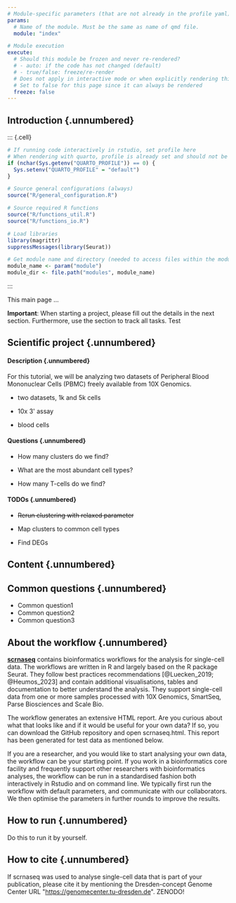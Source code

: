 ```yaml
---
# Module-specific parameters (that are not already in the profile yaml)
params:
  # Name of the module. Must be the same as name of qmd file.
  module: "index"

# Module execution
execute:
  # Should this module be frozen and never re-rendered?
  # - auto: if the code has not changed (default)
  # - true/false: freeze/re-render
  # Does not apply in interactive mode or when explicitly rendering this document via in rstudio
  # Set to false for this page since it can always be rendered
  freeze: false
---
```




## Introduction {.unnumbered}


::: {.cell}

```{.r .cell-code}
# If running code interactively in rstudio, set profile here
# When rendering with quarto, profile is already set and should not be overwritten
if (nchar(Sys.getenv("QUARTO_PROFILE")) == 0) {
  Sys.setenv("QUARTO_PROFILE" = "default")
}

# Source general configurations (always)
source("R/general_configuration.R")

# Source required R functions
source("R/functions_util.R")
source("R/functions_io.R")

# Load libraries
library(magrittr)
suppressMessages(library(Seurat))

# Get module name and directory (needed to access files within the module directory)
module_name <- param("module")
module_dir <- file.path("modules", module_name)
```
:::


This main page ...

**Important**: When starting a project, please fill out the details in the next section. Furthermore, use the section to track all tasks.
Test

## Scientific project {.unnumbered}

#### Description {.unnumbered}

For this tutorial, we will be analyzing two datasets of Peripheral Blood Mononuclear Cells (PBMC) freely available from 10X Genomics.

-   two datasets, 1k and 5k cells

-   10x 3' assay

-   blood cells

#### Questions {.unnumbered}

-   How many clusters do we find?

-   What are the most abundant cell types?

-   How many T-cells do we find?

#### TODOs {.unnumbered}

-   ~~Rerun clustering with relaxed parameter~~

-   Map clusters to common cell types

-   Find DEGs

## Content {.unnumbered}

## Common questions {.unnumbered}

-   Common question1
-   Common question2
-   Common question3

## About the workflow {.unnumbered}

[**scrnaseq**](https://github.com/ktrns/scrnaseq) contains bioinformatics workflows for the analysis for single-cell data. The workflows are written in R and largely based on the R package Seurat. They follow best practices recommendations [@Luecken_2019; @Heumos_2023] and contain additional visualisations, tables and documentation to better understand the analysis. They support single-cell data from one or more samples processed with 10X Genomics, SmartSeq, Parse Biosciences and Scale Bio.

The workflow generates an extensive HTML report. Are you curious about what that looks like and if it would be useful for your own data? If so, you can download the GitHub repository and open scrnaseq.html. This report has been generated for test data as mentioned below.

If you are a researcher, and you would like to start analysing your own data, the workflow can be your starting point. If you work in a bioinformatics core facility and frequently support other researchers with bioinformatics analyses, the workflow can be run in a standardised fashion both interactively in Rstudio and on command line. We typically first run the workflow with default parameters, and communicate with our collaborators. We then optimise the parameters in further rounds to improve the results.

## How to run {.unnumbered}

Do this to run it by yourself.

## How to cite {.unnumbered}

If scrnaseq was used to analyse single-cell data that is part of your publication, please cite it by mentioning the Dresden-concept Genome Center URL "https://genomecenter.tu-dresden.de". ZENODO!
